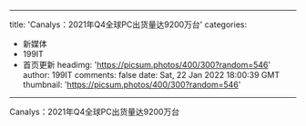 
---
title: 'Canalys：2021年Q4全球PC出货量达9200万台'
categories: 
 - 新媒体
 - 199IT
 - 首页更新
headimg: 'https://picsum.photos/400/300?random=546'
author: 199IT
comments: false
date: Sat, 22 Jan 2022 18:00:39 GMT
thumbnail: 'https://picsum.photos/400/300?random=546'
---

<div>   
Canalys：2021年Q4全球PC出货量达9200万台  
</div>
            